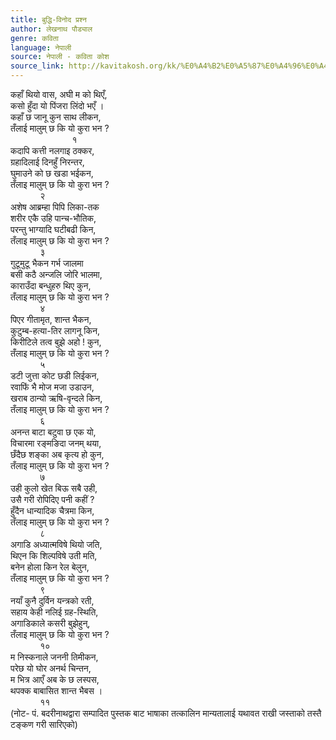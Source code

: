 ```yaml
---
title: बुद्धि-विनोद प्रश्न
author: लेखनाथ पौड्याल
genre: कविता
language: नेपाली
source: नेपाली - कविता कोश
source_link: http://kavitakosh.org/kk/%E0%A4%B2%E0%A5%87%E0%A4%96%E0%A4%A8%E0%A4%BE%E0%A4%A5_%E0%A4%AA%E0%A5%8C%E0%A4%A1%E0%A5%8D%E0%A4%AF%E0%A4%BE%E0%A4%B2
---
```


कहाँ थियो वास, अघी म को थिएँ,  
कसो हुँदा यो पिंजरा लिंदो भएँ ।  
कहाँ छ जानू कुन साथ लीकन,  
तँलाई मालुम् छ कि यो कुरा भन ?  
                         १  
कदापि कत्ती नलगाइ ठक्कर,  
ग्रहादिलाई दिनहुँ निरन्तर,  
घुमाउने को छ खडा भईकन,  
तँलाइ मालुम् छ कि यो कुरा भन ?  
            २  
अशेष आब्रम्हा पिपि लिका-तक  
शरीर एकै उहि पान्च-भौतिक,  
परन्तु भाग्यादि घटीबढी किन,  
तँलाइ मालुम् छ कि यो कुरा भन ?  
            ३  
गुटूमुटू भैकन गर्भ जालमा  
बसी कठै अन्जलि जोरि भालमा,  
काराउँदा बन्धुहरु थिए कुन,  
तँलाइ मालुम् छ कि यो कुरा भन ?  
            ४  
पिएर गीतामृत, शान्त भैकन,  
कुटुम्ब-हत्या-तिर लागनू किन,  
किरीटिले तत्व बुझे अहो ! कुन,  
तँलाइ मालुम् छ कि यो कुरा भन ?  
            ५  
डटी जुत्ता कोट छडी लिईकन,  
रवाफिं भै मोज मजा उडाउन,  
खराब ठान्यो ऋषि-वृन्दले किन,  
तँलाइ मालुम् छ कि यो कुरा भन ?  
            ६  
अनन्त बाटा बटुवा छ एक यो,  
विचारमा रङ्मङिदा जनम् थया,  
छँदैछ शङ्का अब कृत्य हो कुन,  
तँलाइ मालुम् छ कि यो कुरा भन ?  
            ७  
उही कुलो खेत बिऊ सबै उही,  
उसै गरी रोपिदिए पनी कहीं ?  
हुँदैन धान्यादिक चैत्रमा किन,  
तँलाइ मालुम् छ कि यो कुरा भन ?  
            ८  
अगाडि अध्यात्मविषे थियो जति,  
थिएन कि शिल्पविषे उती मति,  
बनेन होला किन रेल बेलुन,  
तँलाइ मालुम् छ कि यो कुरा भन ?  
            ९  
नयाँ कुनै दुर्विन यन्त्रको रती,  
सहाय केही नलिई ग्रह-स्थिति,  
अगाडिकाले कसरी बुझेहुन्,  
तँलाइ मालुम् छ कि यो कुरा भन ?  
            १०  
म निस्कनाले जननी तिमीकन,  
परेछ यो घोर अनर्थ चिन्तन,  
म भित्र आएँ अब के छ लस्पस,  
थपक्क बाबासित शान्त भैबस ।  
            ११  
(नोट- पं. बदरीनाथद्वारा सम्पादित पुस्तक बाट भाषाका तत्कालिन मान्यतालाई यथावत राखी जस्ताको तस्तै टङ्कण गरी सारिएको)

